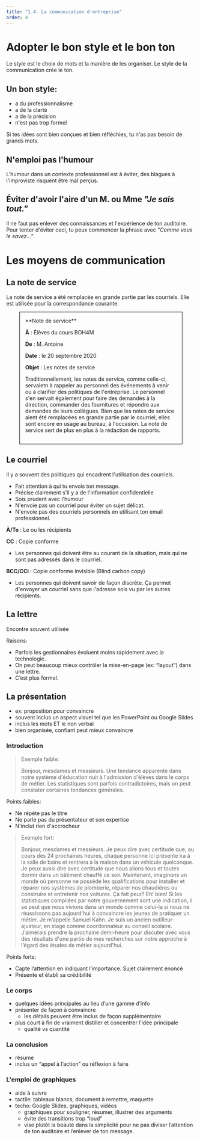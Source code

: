 ```yaml
---
title: "1.4. La communication d'entreprise"
order: 4
---
```

# Adopter le bon style et le bon ton
Le style est le choix de mots et la manière de les organiser. Le style de la communication crée le ton.

## Un bon style:
* a du professionnalisme
* a de la clarté
* a de la précision
* n'est pas trop formel

Si tes idées sont bien conçues et bien réfléchies, tu n'as pas besoin de grands mots.

## N'emploi pas l'humour
L'humour dans un contexte professionnel est à éviter, des blagues à l'improviste risquent être mal perçus.

## Éviter d'avoir l'aire d'un M. ou Mme *"Je sais tout."*

Il ne faut pas enlever des connaissances et l'expérience de ton auditoire. Pour tenter d'éviter ceci, tu peux commencer la phrase avec *"Comme vous le savez..."*.

# Les moyens de communication

## La note de service

La note de service a été remplacée en grande partie par les courriels. Elle est utilisée pour la correspondance courante.

<div style="width: 80%; border: 1px solid black; padding: 1em; margin: 1em auto;">**Note de service**

**À** : Élèves du cours BOH4M

**De** : M. Antoine

**Date** : le 20 septembre 2020

**Objet** : Les notes de service

Traditionnellement, les notes de service, comme celle-ci, servaietn à rappeler au personnel des événements à venir ou à clarifier des politiques de l'entreprise. Le personnel s'en servait également pour faire des demandes à la direction, commander des fournitures et répondre aux demandes de leurs collègues.
Bien que les notes de service aient été remplacées en grande partie par le courriel, elles sont encore en usage au bureau, à l'occasion. La note de service sert de plus en plus à la rédaction de rapports.
</div>

## Le courriel

Il y a souvent des politiques qui encadrent l'utilisation des courriels.
* Fait attention à qui tu envois ton message.
* Précise clairement s'il y a de l'information confidentielle
* Sois prudent avec l'humour
* N'envoie pas un courriel pour éviter un sujet délicat.
* N'envoie pas des courriels personnels en utilisant ton email professionnel.

**À/To** : Le ou les récipients

**CC** : Copie conforme
* Les personnes qui doivent être au courant de la situation, mais qui ne sont pas adressés dans le courriel.

**BCC/CCi** : Copie conforme invisible (Blind carbon copy)
* Les personnes qui doivent savoir de façon discrète. Ça permet d'envoyer un courriel sans que l'adresse sois vu par les autres récipients.

## La lettre

Encontre souvent utilisée

Raisons:
* Parfois les gestionnaires évoluent moins rapidement avec la technologie.
* On peut beaucoup mieux contrôler la mise-en-page (ex: “layout”) dans une lettre.
* C’est plus formel.

<LinkCard title="Comment écrire une lettre formelle" url="https://www.francepodcasts.com/2018/08/29/la-lettre-formelle-la-presentation" />

## La présentation

* ex: proposition pour convaincre
* souvent inclus un aspect visuel tel que les PowerPoint ou Google Slides
* inclus les mots ET le non verbal
* bien organisée, confiant peut mieux convaincre

### Introduction

> Exemple faible:
>
> Bonjour, mesdames et messieurs. Une tendance apparente dans notre système d'éducation nuit à l'admission d'élèves dans le corps de métier. Les statistiques sont parfois contradictoires, mais on peut constater certaines tendances générales.

Points faibles:
* Ne répète pas le titre
* Ne parle pas du présentateur et son expertise
* N'inclut rien d'accrocheur

> Exemple fort:
>
> Bonjour, mesdames et messieurs. Je peux dire avec certitude que, au
cours des 24 prochaines heures, chaque personne ici présente ira à la
salle de bains et rentrera à la maison dans un véhicule quelconque. Je
peux aussi dire avec certitude que nous allons tous et toutes dormir
dans un bâtiment chauffé ce soir. Maintenant, imaginons un monde où
personne ne possède les qualifications pour installer et réparer nos
systèmes de plomberie, réparer nos chaudières ou construire et
entretenir nos voitures. Ça fait peur? Eh! bien! Si les statistiques
compilées par notre gouvernement sont une indication, il se peut que
nous vivions dans un monde comme celui-la si nous ne réussissons pas
aujourd'hui à convaincre les jeunes de pratiquer un métier. Je m’appelle
Samuel Kahn. Je suis un ancien outilleur-ajusteur, en stage comme
coordonnateur au conseil scolaire. J’aimerais prendre la prochaine
demi-heure pour discuter avec vous des résultats d'une partie de mes
recherches sur notre approche à l’égard des études de métier
aujourd'hui.

Points forts:
* Capte l’attention en indiquant l’importance. 
  Sujet clairement énoncé
* Présente et établi sa crédibilité
 
### Le corps

* quelques idées principales au lieu d’une gamme d’info
* présenter de façon à convaincre
  * les détails peuvent être inclus de façon supplémentaire
* plus court à fin de vraiment distiller et concentrer l’idée principale
  * qualité vs quantité
  
### La conclusion
* résume
* inclus un “appel à l’action” ou réflexion à faire

### L'emploi de graphiques
* aide à suivre
* tactile: tableaux blancs, document à remettre, maquette
* techo: Google Slides, graphiques, vidéos
  * graphiques pour souligner, résumer, illustrer des arguments
  * évite des transitions trop “loud”
  * vise plutôt la beauté dans la simplicité pour ne pas diviser l’attention de ton auditoire et l’enlever de ton message.



